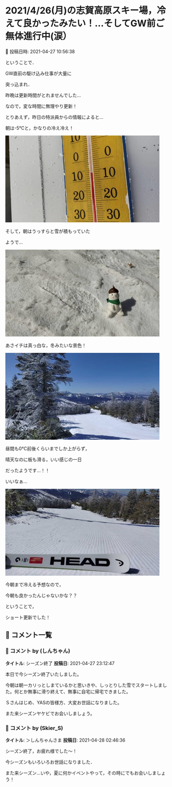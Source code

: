 # 2021/4/26(月)の志賀高原スキー場，冷えて良かったみたい！…そしてGW前ご無体進行中(涙）

📅 投稿日時: 2021-04-27 10:56:38

ということで．


GW直前の駆け込み仕事が大量に


突っ込まれ．


昨晩は更新時間がとれませんでした…


なので，変な時間に無理やり更新！





とりあえず，昨日の特派員からの情報によると…


朝は-5℃と，かなりの冷え冷え！




![570781c4ad91c450225d70e710cb421e.jpg](images/570781c4ad91c450225d70e710cb421e.jpg)




そして，朝はうっすらと雪が積もっていた


ようで…




![143e2c554c0882bd148bc5e24713a49a.jpg](images/143e2c554c0882bd148bc5e24713a49a.jpg)




あさイチは真っ白な，冬みたいな景色！




![b1147e249ef1e1a93953f019d585eb51.jpg](images/b1147e249ef1e1a93953f019d585eb51.jpg)




昼間も0℃前後くらいまでしか上がらず，


晴天なのに板も滑る，いい感じの一日


だったようです…！！


いいなぁ…




![6d38320f4feed0694ce6357bc9b90ab2.jpg](images/6d38320f4feed0694ce6357bc9b90ab2.jpg)




今朝まで冷える予想なので，


今朝も良かったんじゃないかな？？





ということで，


ショート更新でした！

## 💬 コメント一覧

### 💬 コメント by (しんちゃん)
**タイトル**: シーズン終了
**投稿日**: 2021-04-27 23:12:47

本日で今シーズン終了いたしました。

今朝は朝一カリっとしまているかと思いきや、しっとりした雪でスタートしました。何とか無事に滑り終えて、無事に自宅に帰宅できました。

Ｓさんはじめ、YASの皆様方、大変お世話になりました。

また来シーズンヤケビでお会いしましょう。

### 💬 コメント by (Skier_S)
**タイトル**: ＞しんちゃんさま
**投稿日**: 2021-04-28 02:46:36

シーズン終了，お疲れ様でした～！

今シーズンもいろいろお世話になりました．

また来シーズン…いや，夏に何かイベントやって，その時にでもお会いしましょう！

